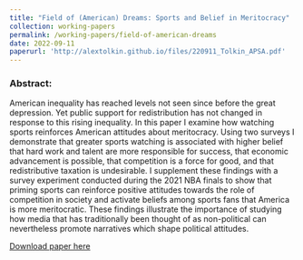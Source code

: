 ```yaml
---
title: "Field of (American) Dreams: Sports and Belief in Meritocracy"
collection: working-papers
permalink: /working-papers/field-of-american-dreams
date: 2022-09-11
paperurl: 'http://alextolkin.github.io/files/220911_Tolkin_APSA.pdf'
---
```

### Abstract:
American inequality has reached levels not seen since before the great depression. Yet public support for redistribution has not changed in response to this rising inequality. In this paper I examine how watching sports reinforces American attitudes about meritocracy. Using two surveys I demonstrate that greater sports watching is associated with higher belief that hard work and talent are more responsible for success, that economic advancement is possible, that competition is a force for good, and that redistributive taxation is undesirable. I supplement these findings with a survey experiment conducted during the 2021 NBA finals to show that priming sports can reinforce positive attitudes towards the role of competition in society and activate beliefs among sports fans that America is more meritocratic. These findings illustrate the importance of studying how media that has traditionally been thought of as non-political can nevertheless promote narratives which shape political attitudes.

[Download paper here](http://alextolkin.github.io/files/220911_Tolkin_APSA.pdf)
